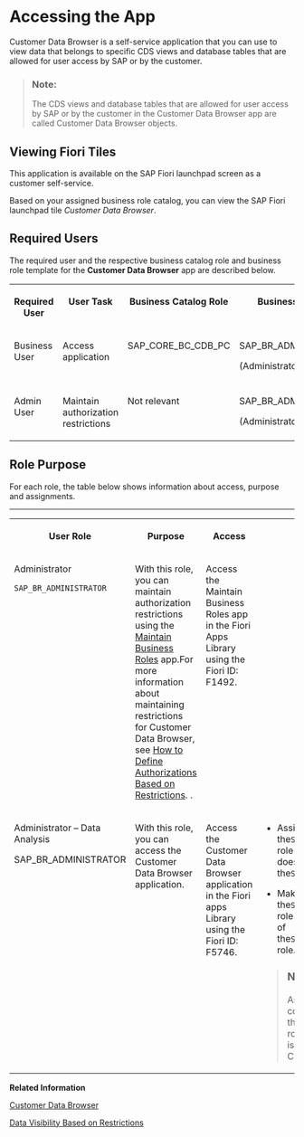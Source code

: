 <!-- loiodce4f9ac42d043ffbe50dbabc30d7a33 -->

# Accessing the App

Customer Data Browser is a self-service application that you can use to view data that belongs to specific CDS views and database tables that are allowed for user access by SAP or by the customer.

> ### Note:  
> The CDS views and database tables that are allowed for user access by SAP or by the customer in the Customer Data Browser app are called Customer Data Browser objects.



<a name="loiodce4f9ac42d043ffbe50dbabc30d7a33__section_g1v_trg_ntb"/>

## Viewing Fiori Tiles

This application is available on the SAP Fiori launchpad screen as a customer self-service.

Based on your assigned business role catalog, you can view the SAP Fiori launchpad tile *Customer Data Browser*.



<a name="loiodce4f9ac42d043ffbe50dbabc30d7a33__section_w5t_lcd_cqb"/>

## Required Users

The required user and the respective business catalog role and business role template for the **Customer Data Browser** app are described below.


<table>
<tr>
<th valign="top">

Required User

</th>
<th valign="top">

User Task

</th>
<th valign="top">

Business Catalog Role

</th>
<th valign="top">

Business Role Template

</th>
<th valign="top">

Application

</th>
</tr>
<tr>
<td valign="top">

Business User

</td>
<td valign="top">

Access application

</td>
<td valign="top">

SAP\_CORE\_BC\_CDB\_PC

</td>
<td valign="top">

SAP\_BR\_ADMINISTRATOR\_DANA

\(Administrator - Data Analysis\)

</td>
<td valign="top">

Customer Data Browser

</td>
</tr>
<tr>
<td valign="top">

Admin User

</td>
<td valign="top">

Maintain authorization restrictions

</td>
<td valign="top">

Not relevant

</td>
<td valign="top">

SAP\_BR\_ADMINISTRATOR

\(Administrator\)

</td>
<td valign="top">

Maintain Business Roles

</td>
</tr>
</table>



<a name="loiodce4f9ac42d043ffbe50dbabc30d7a33__section_iqy_lbg_ktb"/>

## Role Purpose

For each role, the table below shows information about access, purpose and assignments.

****


<table>
<tr>
<th valign="top">

User Role

</th>
<th valign="top">

Purpose

</th>
<th valign="top">

Access

</th>
<th valign="top">

Recommendations

</th>
</tr>
<tr>
<td valign="top">

Administrator

`SAP_BR_ADMINISTRATOR`

</td>
<td valign="top">

With this role, you can maintain authorization restrictions using the [Maintain Business Roles](https://help.sap.com/docs/SAP_S4HANA_CLOUD/53e36b5493804bcdb3f6f14de8b487dd/8980ad05330b4585ab96a8e09cef4688.html?locale=en-US) app.For more information about maintaining restrictions for Customer Data Browser, see [How to Define Authorizations Based on Restrictions](../50-administration-and-ops/how-to-define-authorizations-based-on-restrictions-c926d69.md). .

</td>
<td valign="top">

Access the Maintain Business Roles app in the Fiori Apps Library using the Fiori ID: F1492.

</td>
<td valign="top">

 

</td>
</tr>
<tr>
<td valign="top">

Administrator – Data Analysis

SAP\_BR\_ADMINISTRATOR

</td>
<td valign="top">

With this role, you can access the Customer Data Browser application.

</td>
<td valign="top">

Access the Customer Data Browser application in the Fiori apps Library using the Fiori ID: F5746.

</td>
<td valign="top">

-   Assign the`SAP_BR_ADMINISTRATOR_DANA` role to a business user who does not have the`SAP_BR_ADMINISTRATOR` role.

-   Make sure that the user with the`SAP_BR_ADMINISTRATOR_DANA` role is assigned to a single copy of the`SAP_BR_ADMINISTRATOR_DANA` role.


> ### Note:  
> Assigning the user to multiple copies of the`SAP_BR_ADMINISTRATOR_DANA` role may cause authorization issues when you access the Customer Data Browser app.



</td>
</tr>
</table>

**Related Information**  


[Customer Data Browser](customer-data-browser-c570bf8.md)

[Data Visibility Based on Restrictions](data-visibility-based-on-restrictions-15fb03d.md "")

